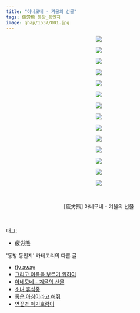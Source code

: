 ```yaml
---
title: "아네모네 - 겨울의 선물"
tags: 疲労熊 동방_동인지
image: ghap/1537/001.jpg
---
```

<div class="article">
<p style="text-align: center; clear: none; float: none;"><img src="{{ site.nasurl }}/ghap/1537/001.jpg"/></p>
<p style="text-align: center; clear: none; float: none;"><img src="{{ site.nasurl }}/ghap/1537/002.jpg"/></p>
<p style="text-align: center; clear: none; float: none;"><img src="{{ site.nasurl }}/ghap/1537/003.jpg"/></p>
<p style="text-align: center; clear: none; float: none;"><img src="{{ site.nasurl }}/ghap/1537/004.jpg"/></p>
<p style="text-align: center; clear: none; float: none;"><img src="{{ site.nasurl }}/ghap/1537/005.jpg"/></p>
<p style="text-align: center; clear: none; float: none;"><img src="{{ site.nasurl }}/ghap/1537/006.jpg"/></p>
<p style="text-align: center; clear: none; float: none;"><img src="{{ site.nasurl }}/ghap/1537/007.jpg"/></p>
<p style="text-align: center; clear: none; float: none;"><img src="{{ site.nasurl }}/ghap/1537/008.jpg"/></p>
<p style="text-align: center; clear: none; float: none;"><img src="{{ site.nasurl }}/ghap/1537/009.jpg"/></p>
<p style="text-align: center; clear: none; float: none;"><img src="{{ site.nasurl }}/ghap/1537/010.jpg"/></p>
<p style="text-align: center; clear: none; float: none;"><img src="{{ site.nasurl }}/ghap/1537/011.jpg"/></p>
<p style="text-align: center; clear: none; float: none;"><img src="{{ site.nasurl }}/ghap/1537/012.jpg"/></p>
<p style="text-align: center; clear: none; float: none;"><img src="{{ site.nasurl }}/ghap/1537/013.jpg"/></p>
<p style="text-align: center; clear: none; float: none;"><img src="{{ site.nasurl }}/ghap/1537/014.jpg"/></p>
<p style="text-align: center; clear: none; float: none;"><br/></p>
<p style="text-align: center; clear: none; float: none;">[疲労熊] 아네모네 - 겨울의 선물</p>
<p><br/></p>
</div><div class="tagTrail">
<p>태그: </p>
<ul>
<li>疲労熊</li>
</ul>
</div><div class="another">
<p>'동방 동인지' 카테고리의 다른 글</p>
<ul>
<li><a href="/2016-08-12-ghap_1539">fly away</a></li>
<li><a href="/2016-08-12-ghap_1538">그리고 이름을 부르기 위하여</a></li>
<li><a href="/2016-08-12-ghap_1537">아네모네 - 겨울의 선물</a></li>
<li><a href="/2016-08-12-ghap_1536">소녀 휴식중</a></li>
<li><a href="/2016-08-12-ghap_1533">좋은 아침이라고 해줘</a></li>
<li><a href="/2016-08-12-ghap_1532">연꽃과 아기호랑이</a></li>
</ul>
</div><div class="cb_module cb_fluid">
<div class="cb_wrt cb_profile">
</div><!-- commentList close -->
</div>
<br/>
<p id="refer"></p>
<br/>
